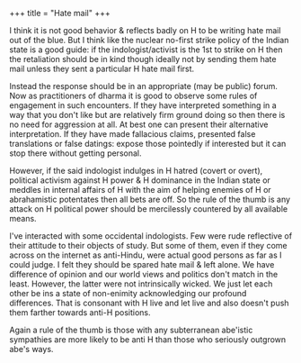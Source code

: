 +++
title = "Hate mail"
+++

I think it is not good behavior & reflects badly on H to be writing hate mail out of the blue. But I think like the nuclear no-first strike policy of the Indian state is a good guide: if the indologist/activist is the 1st to strike on H then the retaliation should be in kind though ideally not by sending them hate mail unless they sent a particular H hate mail first. 

Instead the response should be in an appropriate (may be public) forum. Now as practitioners of dharma it is good to observe some rules of engagement in such encounters. If they have interpreted something in a way that you don't like but are relatively firm ground doing so then there is no need for aggression at all. At best one can present their alternative interpretation. If they have made fallacious claims, presented false translations or false datings: expose those pointedly if interested but it can stop there without getting personal. 

However, if the said indologist indulges in H hatred (covert or overt), political activism against H power & H dominance in the Indian state or meddles in internal affairs of H with the aim of helping enemies of H or abrahamistic potentates then all bets are off. So the rule of the thumb is any attack on H political power should be mercilessly countered by all available means. 

I've interacted with some occidental indologists. Few were rude reflective of their attitude to their objects of study. But some of them, even if they come across on the internet as anti-Hindu, were actual good persons as far as I could judge. I felt they should be spared hate mail & left alone. We have difference of opinion and our world views and politics don't match in the least. However, the latter were not intrinsically wicked. We just let each other be ins a state of non-enimity acknowledging our profound differences. That is consonant with H live and let live and also doesn't push them farther towards anti-H positions. 

Again a rule of the thumb is those with any subterranean abe'istic sympathies are more likely to be anti H than those who seriously outgrown abe's ways.
